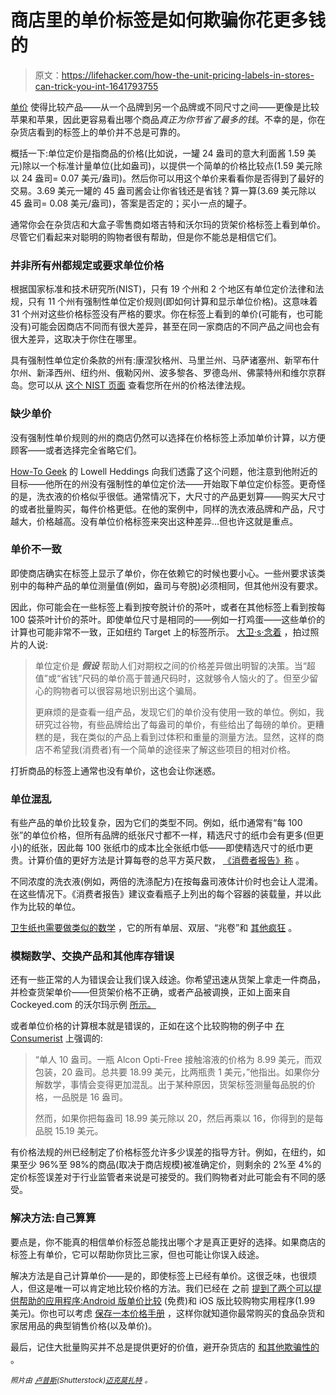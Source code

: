 # 商店里的单价标签是如何欺骗你花更多钱的

> 原文：<https://lifehacker.com/how-the-unit-pricing-labels-in-stores-can-trick-you-int-1641793755>

[单价](https://lifehacker.com/look-for-unit-pricing-to-save-money-at-the-grocery-stor-5987916) 使得比较产品——从一个品牌到另一个品牌或不同尺寸之间——更像是比较苹果和苹果，因此更容易看出哪个商品*真正为你节省了最多的钱*。不幸的是，你在杂货店看到的标签上的单价并不总是可靠的。



概括一下:单位定价是指商品的价格(比如说，一罐 24 盎司的意大利面酱 1.59 美元)除以一个标准计量单位(比如盎司)，以提供一个简单的价格比较点(1.59 美元除以 24 盎司= 0.07 美元/盎司)。然后你可以用这个单价来看看你是否得到了最好的交易。3.69 美元一罐的 45 盎司酱会让你省钱还是省钱？算一算(3.69 美元除以 45 盎司= 0.08 美元/盎司)，答案是否定的；买小一点的罐子。

通常你会在杂货店和大盒子零售商如塔吉特和沃尔玛的货架价格标签上看到单价。尽管它们看起来对聪明的购物者很有帮助，但是你不能总是相信它们。

### 并非所有州都规定或要求单位价格

根据国家标准和技术研究所(NIST)，只有 19 个州和 2 个地区有单位定价法律和法规，只有 11 个州有强制性单位定价规则(即如何计算和显示单位价格)。这意味着 31 个州对这些价格标签没有严格的要求。你在标签上看到的单价(可能有，也可能没有)可能会因商店不同而有很大差异，甚至在同一家商店的不同产品之间也会有很大差异，这取决于你住在哪里。

具有强制性单位定价条款的州有:康涅狄格州、马里兰州、马萨诸塞州、新罕布什尔州、新泽西州、纽约州、俄勒冈州、波多黎各、罗德岛州、佛蒙特州和维尔京群岛。您可以从 [这个 NIST 页面](http://www.nist.gov/pml/wmd/metric/retail-pricing.cfm) 查看您所在州的价格法律法规。

### 缺少单价

没有强制性单价规则的州的商店仍然可以选择在价格标签上添加单价计算，以方便顾客——或者选择完全省略它们。

[How-To Geek](http://www.howtogeek.com/) 的 Lowell Heddings 向我们透露了这个问题，他注意到他附近的目标——他所在的州没有强制性的单位定价法——开始取下单位定价标签。更奇怪的是，洗衣液的价格似乎很低。通常情况下，大尺寸的产品更划算——购买大尺寸的或者批量购买，每件价格更低。在他的案例中，同样的洗衣液品牌和产品，尺寸越大，价格越高。没有单位价格标签来突出这种差异…但也许这就是重点。

### 单价不一致

即使商店确实在标签上显示了单价，你在依赖它的时候也要小心。一些州要求该类别中的每种产品的单位测量值(例如，盎司与夸脱)必须相同，但其他州没有要求。

因此，你可能会在一些标签上看到按夸脱计价的茶叶，或者在其他标签上看到按每 100 袋茶叶计价的茶叶。即使单位尺寸是相同的——例如一打鸡蛋——这些单价的计算也可能非常不一致，正如纽约 Target 上的标签所示。 [大卫·s·念着](http://monead.com/blog/?p=1643) ，拍过照片的人说:

> 单位定价是 ***假设*** 帮助人们对期权之间的价格差异做出明智的决策。当“超值”或“省钱”尺码的单价高于普通尺码时，这就够令人恼火的了。但至少留心的购物者可以很容易地识别出这个骗局。
> 
> 更麻烦的是查看一组产品，发现它们的单价没有使用一致的单位。例如，我研究过谷物，有些品牌给出了每盎司的单价，有些给出了每磅的单价。更糟糕的是，我在类似的产品上看到过体积和重量的测量方法。显然，这样的商店不希望我(消费者)有一个简单的途径来了解这些项目的相对价格。

打折商品的标签上通常也没有单价，这也会让你迷惑。

### 单位混乱

有些产品的单价比较复杂，因为它们的类型不同。例如，纸巾通常有“每 100 张”的单位价格，但所有品牌的纸张尺寸都不一样，精选尺寸的纸巾会有更多(但更小)的纸张，因此每 100 张纸巾的成本比全张纸巾低——即使精选尺寸的纸巾更贵。计算价值的更好方法是计算每卷的总平方英尺数， [《消费者报告》称](http://www.consumerreports.org/cro/news/2014/07/unit-prices-don-t-always-help-you-find-savings/index.htm) 。

不同浓度的洗衣液(例如，两倍的洗涤配方)在按每盎司液体计价时也会让人混淆。在这些情况下。《消费者报告》建议查看瓶子上列出的每个容器的装载量，并以此作为比较的单位。

[卫生纸也需要做类似的数学](http://www.thesimpledollar.com/penny-pinching-in-the-toiletries-aisle-the-simple-dollar-looks-at-toilet-paper/) ，它的所有单层、双层、“兆卷”和 [其他疯狂](http://it.helped.us/save/bestprices/toilet-paper.php) 。

### 模糊数学、交换产品和其他库存错误

还有一些正常的人为错误会让我们误入歧途。你希望迅速从货架上拿走一件商品，并检查货架单价——但货架价格不正确，或者产品被调换，正如上面来自 Cockeyed.com 的沃尔玛示例 [所示。](http://www.cockeyed.com/citizen/walmart_wrong/walmart_wrong1.html)

或者单位价格的计算根本就是错误的，正如在这个比较购物的例子中 [在 Consumerist](http://consumerist.com/2014/07/24/comparison-shopping-at-target-would-be-easier-if-they-could-do-math/) 上强调的:

> “单人 10 盎司。一瓶 Alcon Opti-Free 接触溶液的价格为 8.99 美元，而双包装，20 盎司。总共要 18.99 美元，比两瓶贵 1 美元，”他指出。如果你分解数学，事情会变得更加混乱。出于某种原因，货架标签测量每品脱的价格，一品脱是 16 盎司。
> 
> 然而，如果你把每盎司 18.99 美元除以 20，然后再乘以 16，你得到的是每品脱 15.19 美元。

有价格法规的州已经制定了价格标签允许多少误差的指导方针。例如，在纽约，如果至少 96%至 98%的商品(取决于商店规模)被准确定价，则剩余的 2%至 4%的定价标签误差对于行业监管者来说是可接受的。我们购物者对此可能会有不同的感受。

### 解决方法:自己算算

要点是，你不能真的相信单价标签总能找出哪个才是真正更好的选择。如果商店的标签上有单价，它可以帮助你货比三家，但也可能让你误入歧途。

解决方法是自己计算单价——是的，即使标签上已经有单价。这很乏味，也很烦人，但这是唯一可以肯定地比较价格的方法。我们已经在 之前 [提到了两个可以提供帮助的应用程序:](https://lifehacker.com/why-you-pay-more-at-the-grocery-store-and-how-to-stop-5986948)[Android 版单价比较](https://play.google.com/store/apps/details?id=leoliang.unitpricecompare&hl=en) (免费)和 iOS 版比较购物实用程序(1.99 美元)。你也可以考虑 [保存一本价格手册](http://lifehacker.com/how-to-save-the-most-money-on-your-grocery-budget-with-1518202640) ，这样你就知道你最常购买的食品杂货和家居用品的典型销售价格(以及单价)。

最后，记住大批量购买并不总是提供更好的价值，避开杂货店的 [和其他欺骗性的](https://lifehacker.com/keep-money-in-your-pocket-by-avoiding-these-grocery-sto-5560625) 。

<small>*照片由*</small> [<small>*卢普斯*</small>](http://www.shutterstock.com/pic.mhtml?id=131155841&src=id)<small>*(Shutterstock)*</small>[<small>*迈克莫扎特*</small>](https://www.flickr.com/photos/jeepersmedia/15173903532/in/photolist-p7SdSq-p7CKr8-oQpPQM-oQpZEM-p7Ubb2-oQpXLg-p7CBgv-p7S85o-oQp3nV-oQpNJt-p5RYBh-p7SbvS-p7CBn2-oQpKXN-p7CAza-p5S3aE-p7U5Vx-p7CCaz-p7CBJK-oQpqaJ-oQpTP8-oQp2Ex-p7U1Ak-sxNLc-ze6Mb-5Qw5FV-oQqEgp-p7STJd-oQqCUX-oQqDdc-oQqz4m-oQqDyn-oQq9Wf-p5SP6S-p7URmX-oQq9ZS-p7SUcN-oQqA3L-smphE-75g1Rh-p7S43f-6gRA-s9pvn-6HfNcE-6MdSWr-5xTjGY-6azVMK-jXyb3R-dqKq9H-4CDGDE) <small>*。*</small>